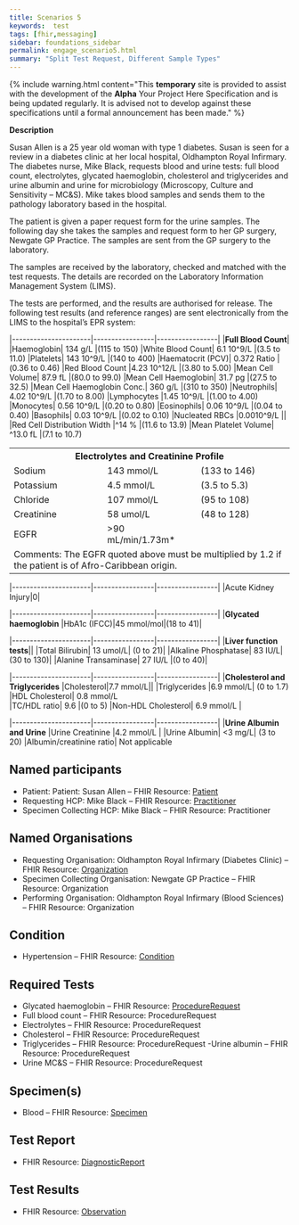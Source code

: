 ```yaml
---
title: Scenarios 5 
keywords:  test
tags: [fhir,messaging]
sidebar: foundations_sidebar
permalink: engage_scenario5.html
summary: "Split Test Request, Different Sample Types"
---
```


{% include warning.html content="This **temporary** site is provided to assist with the development of the **Alpha** Your Project Here Specification and is being updated regularly. It is advised not to develop against these specifications until a formal announcement has been made." %}

**Description**

Susan Allen is a 25 year old woman with type 1 diabetes. Susan is seen for a review in a diabetes clinic at her local hospital, Oldhampton Royal Infirmary. The diabetes nurse, Mike Black, requests blood and urine tests: full blood count, electrolytes, glycated haemoglobin, cholesterol and triglycerides and urine albumin and urine for microbiology (Microscopy, Culture and Sensitivity – MC&S). Mike takes blood samples and sends them to the pathology laboratory based in the hospital. 

The patient is given a paper request form for the urine samples. The following day she takes the samples and request form to her GP surgery, Newgate GP Practice. The samples are sent from the GP surgery to the laboratory. 

The samples are received by the laboratory, checked and matched with the test requests. The details are recorded on the Laboratory Information Management System (LIMS).

The tests are performed, and the results are authorised for release. The following test results (and reference ranges) are sent electronically from the LIMS to the hospital’s EPR system:

|----------------------|-----------------|-----------------|
|**Full Blood Count**|
|Haemoglobin|	134 g/L	|(115 to 150)
|White Blood Count|	6.1 10^9/L	|(3.5 to 11.0)
|Platelets|	143 10^9/L	|(140 to 400)
|Haematocrit (PCV)|	0.372 Ratio	|(0.36 to 0.46)
|Red Blood Count	|4.23 10^12/L	|(3.80 to 5.00)
|Mean Cell Volume|	87.9 fL	|(80.0 to 99.0)
|Mean Cell Haemoglobin|	31.7 pg	|(27.5 to 32.5)
|Mean Cell Haemoglobin Conc.|	360 g/L	|(310 to 350)
|Neutrophils|	4.02 10^9/L	|(1.70 to 8.00)
|Lymphocytes	|1.45 10^9/L	|(1.00 to 4.00)
|Monocytes|	0.56 10^9/L	|(0.20 to 0.80)
|Eosinophils|	0.06 10^9/L	|(0.04 to 0.40)
|Basophils|	0.03 10^9/L	|(0.02 to 0.10)
|Nucleated RBCs	|0.0010^9/L	||
|Red Cell Distribution Width	|^14 %	|(11.6 to 13.9)
|Mean Platelet Volume|	^13.0 fL	|(7.1 to 10.7)

<table style="width:100%">
  <tr>
    <th colspan="3">Electrolytes and Creatinine Profile</th>
  </tr>
  <tr>
    <td style="width:33%">Sodium</td>
    <td style="width:33%">143 mmol/L</td> 
    <td style="width:33%">(133 to 146)</td>
  </tr>
  <tr>
    <td style="width:33%">Potassium</td>
    <td style="width:33%">4.5 mmol/L</td> 
    <td style="width:33%">(3.5 to 5.3)</td>
  </tr>
   <tr>
    <td style="width:33%">Chloride</td>
    <td style="width:33%">107 mmol/L</td> 
    <td style="width:33%">(95 to 108)</td>
  </tr>
   <tr>
    <td style="width:33%">Creatinine</td>
    <td style="width:33%">58 umol/L</td> 
    <td style="width:33%">(48 to 128)</td>
  </tr>
   <tr>
    <td style="width:33%">EGFR</td>
    <td style="width:33%">>90 mL/min/1.73m*</td> 
    <td style="width:33%"></td>
  </tr>
  <tr>
    <td colspan="3">Comments: The EGFR quoted above must be multiplied by 1.2 if the patient is of Afro-Caribbean origin.</td>
  </tr>
</table>

|----------------------|-----------------|-----------------|
|Acute Kidney Injury|0|

|----------------------|-----------------|-----------------|
|**Glycated haemoglobin**
|HbA1c (IFCC)|45 mmol/mol|(18 to 41)|

|----------------------|-----------------|-----------------|
|**Liver function tests**||
|Total Bilirubin|	13 umol/L|	(0 to 21)|
|Alkaline Phosphatase|	83 IU/L|	(30 to 130)|
|Alanine Transaminase|	27 IU/L	|(0 to 40)|

|----------------------|-----------------|-----------------|
|**Cholesterol and Triglycerides**
|Cholesterol|7.7 mmol/L||
|Triglycerides	|6.9 mmol/L|	(0 to 1.7)
|HDL Cholesterol|	0.8 mmol/L	
|TC/HDL ratio|	9.6	|(0 to 5)
|Non-HDL Cholesterol|	6.9 mmol/L	|


|----------------------|-----------------|-----------------|
|**Urine Albumin and Urine**
|Urine Creatinine	|4.2 mmol/L	|
|Urine Albumin|	<3 mg/L|	(3 to 20)
|Albumin/creatinine ratio|	Not applicable	



## Named participants ##

- Patient: Patient: Susan Allen – FHIR Resource: [Patient](https://fhir.hl7.org.uk/STU3/StructureDefinition/CareConnect-Patient-1)
- Requesting HCP: Mike Black  – FHIR Resource:  [Practitioner](https://fhir.hl7.org.uk/STU3/StructureDefinition/CareConnect-Practitioner-1)
- Specimen Collecting HCP: Mike Black  – FHIR Resource: Practitioner

## Named Organisations ##

- Requesting Organisation: Oldhampton Royal Infirmary (Diabetes Clinic) – FHIR Resource:  [Organization](https://fhir.hl7.org.uk/STU3/StructureDefinition/CareConnect-Organization-1)
- Specimen Collecting Organisation: Newgate GP Practice  – FHIR Resource: Organization
- Performing Organisation: Oldhampton Royal Infirmary (Blood Sciences)  – FHIR Resource:  Organization

## Condition ##

- Hypertension – FHIR Resource:  [Condition](https://fhir.hl7.org.uk/STU3/StructureDefinition/CareConnect-Condition-1)

## Required Tests ##

- Glycated haemoglobin – FHIR Resource: [ProcedureRequest](https://fhir.hl7.org.uk/STU3/StructureDefinition/CareConnect-ProcedureRequest-1)
- Full blood count – FHIR Resource: ProcedureRequest
- Electrolytes – FHIR Resource: ProcedureRequest
- Cholesterol – FHIR Resource: ProcedureRequest
- Triglycerides – FHIR Resource: ProcedureRequest
 -Urine albumin – FHIR Resource: ProcedureRequest
- Urine MC&S – FHIR Resource: ProcedureRequest

## Specimen(s) ##

- Blood – FHIR Resource: [Specimen](https://fhir.hl7.org.uk/STU3/StructureDefinition/CareConnect-Specimen-1)

## Test Report ##

- FHIR Resource: [DiagnosticReport](https://fhir.hl7.org.uk/STU3/StructureDefinition/CareConnect-DiagnosticReport-1)

## Test Results ##

- FHIR Resource: [Observation](https://fhir.hl7.org.uk/STU3/StructureDefinition/CareConnect-Observation-1)




